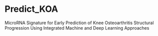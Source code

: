 # Predict_KOA
MicroRNA Signature for Early Prediction of Knee Osteoarthritis Structural Progression Using Integrated Machine and Deep Learning Approaches
